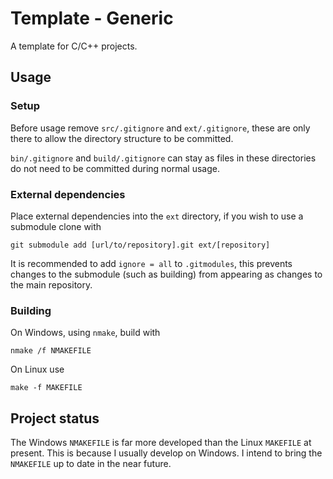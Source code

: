 # Template - Generic

A template for C/C++ projects.

## Usage

### Setup

Before usage remove `src/.gitignore` and `ext/.gitignore`, these are only there to allow the directory structure to be committed.

`bin/.gitignore` and `build/.gitignore` can stay as files in these directories do not need to be committed during normal usage.

### External dependencies

Place external dependencies into the `ext` directory, if you wish to use a submodule clone with

```
git submodule add [url/to/repository].git ext/[repository]
```

It is recommended to add `ignore = all` to `.gitmodules`, this prevents changes to the submodule (such as building) from appearing as changes to the main repository.

### Building

On Windows, using `nmake`, build with

```
nmake /f NMAKEFILE
```

On Linux use

```
make -f MAKEFILE
```

## Project status

The Windows `NMAKEFILE` is far more developed than the Linux `MAKEFILE` at present. This is because I usually develop on Windows. I intend to bring the `NMAKEFILE` up to date in the near future.
